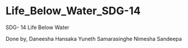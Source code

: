 # Life_Below_Water_SDG-14
SDG- 14 Life Below Water

Done by,
    Daneesha Hansaka
    Yuneth Samarasinghe
    Nimesha Sandeepa
